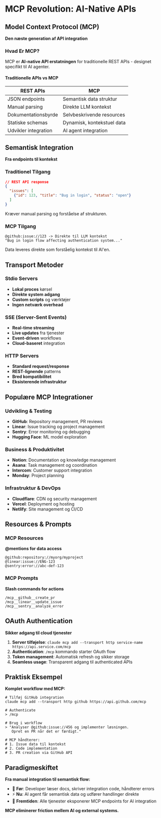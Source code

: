 # MCP Revolution: AI-Native APIs

## Model Context Protocol (MCP)

**Den næste generation af API integration**

### Hvad Er MCP?

MCP er **AI-native API erstatningen** for traditionelle REST APIs - designet specifikt til AI agenter.

#### Traditionelle APIs vs MCP

| REST APIs | MCP |
|-----------|-----|
| JSON endpoints | Semantisk data struktur |
| Manual parsing | Direkte LLM kontekst |
| Dokumentationsbyrde | Selvbeskrivende resources |
| Statiske schemas | Dynamisk, kontekstuel data |
| Udvikler integration | AI agent integration |

## Semantisk Integration

**Fra endpoints til kontekst**

### Traditionel Tilgang
```json
// REST API response
{
  "issues": [
    {"id": 123, "title": "Bug in login", "status": "open"}
  ]
}
```

Kræver manual parsing og forståelse af strukturen.

### MCP Tilgang
```
@github:issue://123 -> Direkte til LLM kontekst
"Bug in login flow affecting authentication system..."
```

Data leveres direkte som forståelig kontekst til AI'en.

## Transport Metoder

### Stdio Servers
- **Lokal proces** kørsel
- **Direkte system adgang**
- **Custom scripts** og værktøjer
- **Ingen netværk overhead**

### SSE (Server-Sent Events)
- **Real-time streaming**
- **Live updates** fra tjenester
- **Event-driven** workflows
- **Cloud-baseret** integration

### HTTP Servers
- **Standard request/response**
- **REST-lignende** patterns
- **Bred kompatibilitet**
- **Eksisterende infrastruktur**

## Populære MCP Integrationer

### Udvikling & Testing
- **GitHub**: Repository management, PR reviews
- **Linear**: Issue tracking og project management
- **Sentry**: Error monitoring og debugging
- **Hugging Face**: ML model exploration

### Business & Produktivitet
- **Notion**: Documentation og knowledge management
- **Asana**: Task management og coordination
- **Intercom**: Customer support integration
- **Monday**: Project planning

### Infrastruktur & DevOps
- **Cloudflare**: CDN og security management
- **Vercel**: Deployment og hosting
- **Netlify**: Site management og CI/CD

## Resources & Prompts

### MCP Resources
**@mentions for data access**
```
@github:repository://myorg/myproject
@linear:issue://ENG-123
@sentry:error://abc-def-123
```

### MCP Prompts
**Slash commands for actions**
```
/mcp__github__create_pr
/mcp__linear__update_issue
/mcp__sentry__analyze_error
```

## OAuth Authentication

**Sikker adgang til cloud tjenester**

1. **Server tilføjelse**: `claude mcp add --transport http service-name https://api.service.com/mcp`
2. **Authentication**: `/mcp` kommando starter OAuth flow
3. **Token management**: Automatisk refresh og sikker storage
4. **Seamless usage**: Transparent adgang til authenticated APIs

## Praktisk Eksempel

**Komplet workflow med MCP:**

```
# Tilføj GitHub integration
claude mcp add --transport http github https://api.github.com/mcp

# Authenticate
> /mcp

# Brug i workflow  
> "Analyser @github:issue://456 og implementer løsningen. 
   Opret en PR når det er færdigt."

# MCP håndterer:
# 1. Issue data til kontekst
# 2. Code implementation
# 3. PR creation via GitHub API
```

## Paradigmeskiftet

**Fra manual integration til semantisk flow:**

- 🔄 **Før**: Developer læser docs, skriver integration code, håndterer errors
- ⚡ **Nu**: AI agent får semantisk data og udfører handlinger direkte
- 🚀 **Fremtiden**: Alle tjenester eksponerer MCP endpoints for AI integration

**MCP eliminerer friction mellem AI og external systems.**